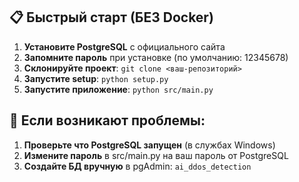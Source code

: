 ## 📋 Быстрый старт (БЕЗ Docker)

1. **Установите PostgreSQL** с официального сайта
2. **Запомните пароль** при установке (по умолчанию: 12345678)
3. **Склонируйте проект**: `git clone <ваш-репозиторий>`
4. **Запустите setup**: `python setup.py`
5. **Запустите приложение**: `python src/main.py`

## 🔧 Если возникают проблемы:

1. **Проверьте что PostgreSQL запущен** (в службах Windows)
2. **Измените пароль** в src/main.py на ваш пароль от PostgreSQL
3. **Создайте БД вручную** в pgAdmin: `ai_ddos_detection`